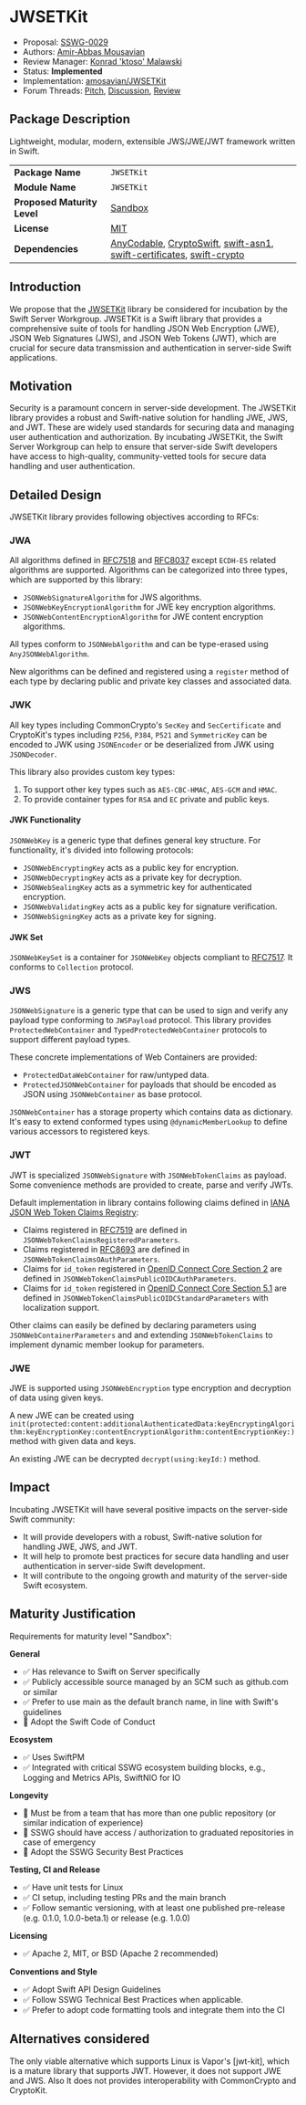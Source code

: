 # JWSETKit

 * Proposal: [SSWG-0029](0029-jwsetkit.md)
 * Authors: [Amir-Abbas Mousavian](https://github.com/amosavian)
 * Review Manager: [Konrad 'ktoso' Malawski](https://github.com/ktoso)
 * Status: **Implemented**
 * Implementation: [amosavian/JWSETKit](https://github.com/amosavian/JWSETKit)
 * Forum Threads: [Pitch](https://forums.swift.org/t/pitch-jwt-jws-jwt-support-kit/68113), [Discussion](https://forums.swift.org/), [Review](https://forums.swift.org/)

## Package Description

Lightweight, modular, modern, extensible JWS/JWE/JWT framework written in Swift.

 |  |  |
 |--|--|
 | **Package Name** | `JWSETKit` |
 | **Module Name** | `JWSETKit` |
 | **Proposed Maturity Level** | [Sandbox](https://www.swift.org/sswg/incubation-process.html) |
 | **License** | [MIT](https://github.com/amosavian/JWSETKit/blob/main/LICENSE) |
 | **Dependencies** | [AnyCodable](https://github.com/Flight-School/AnyCodable), [CryptoSwift](https://github.com/krzyzanowskim/CryptoSwift), [swift-asn1](https://github.com/apple/swift-asn1), [swift-certificates](https://github.com/apple/swift-certificates), [swift-crypto](https://github.com/apple/swift-crypto) |

## Introduction

We propose that the [JWSETKit](https://github.com/amosavian/JWSETKit) library be considered for incubation by the Swift Server Workgroup. JWSETKit is a Swift library that provides a comprehensive suite of tools for handling JSON Web Encryption (JWE), JSON Web Signatures (JWS), and JSON Web Tokens (JWT), which are crucial for secure data transmission and authentication in server-side Swift applications.

## Motivation

Security is a paramount concern in server-side development. The JWSETKit library provides a robust and Swift-native solution for handling JWE, JWS, and JWT. These are widely used standards for securing data and managing user authentication and authorization. By incubating JWSETKit, the Swift Server Workgroup can help to ensure that server-side Swift developers have access to high-quality, community-vetted tools for secure data handling and user authentication.

## Detailed Design

JWSETKit library provides following objectives according to RFCs:

### JWA

All algorithms defined in [RFC7518](https://tools.ietf.org/html/rfc7518) and
[RFC8037](https://tools.ietf.org/html/rfc8037) except `ECDH-ES` related
algorithms are supported. Algorithms can be categorized into three types,
which are supported by this library:

* `JSONWebSignatureAlgorithm` for JWS algorithms.
* `JSONWebKeyEncryptionAlgorithm` for JWE key encryption algorithms.
* `JSONWebContentEncryptionAlgorithm` for JWE content encryption algorithms.

All types conform to `JSONWebAlgorithm` and can be type-erased using `AnyJSONWebAlgorithm`.

New algorithms can be defined and registered using a `register` method of each type by declaring public and private key classes and associated data.

### JWK

All key types including CommonCrypto's `SecKey` and `SecCertificate` and
CryptoKit's types including `P256`, `P384`, `P521` and `SymmetricKey` can be
encoded to JWK using `JSONEncoder` or be deserialized from JWK using `JSONDecoder`.

This library also provides custom key types:
1. To support other key types such as `AES-CBC-HMAC`, `AES-GCM` and `HMAC`.
2. To provide container types for `RSA` and `EC` private and public keys.

#### JWK Functionality

`JSONWebKey` is a generic type that defines general key structure. For functionality, it's divided into following protocols:

* `JSONWebEncryptingKey` acts as a public key for encryption.
* `JSONWebDecryptingKey` acts as a private key for decryption.
* `JSONWebSealingKey` acts as a symmetric key for authenticated encryption.
* `JSONWebValidatingKey` acts as a public key for signature verification.
* `JSONWebSigningKey` acts as a private key for signing.

#### JWK Set

`JSONWebKeySet` is a container for `JSONWebKey` objects compliant to [RFC7517](https://tools.ietf.org/html/rfc7517). It conforms to `Collection` protocol.

### JWS

`JSONWebSignature` is a generic type that can be used to sign and verify any
payload type conforming to `JWSPayload` protocol.
This library provides `ProtectedWebContainer` and `TypedProtectedWebContainer`
protocols to support different payload types.

These concrete implementations of Web Containers are provided:
* `ProtectedDataWebContainer` for raw/untyped data.
* `ProtectedJSONWebContainer` for payloads that should be encoded as JSON using `JSONWebContainer` as base protocol.

`JSONWebContainer` has a storage property which contains data as dictionary.
It's easy to extend conformed types using `@dynamicMemberLookup` to define various accessors to registered keys.

### JWT

JWT is specialized `JSONWebSignature` with `JSONWebTokenClaims` as payload.
Some convenience methods are provided to create, parse and verify JWTs.

Default implementation in library contains following claims defined in [IANA JSON Web Token Claims Registry](https://www.iana.org/assignments/jwt/jwt.xhtml):
* Claims registered in [RFC7519](https://tools.ietf.org/html/rfc7519)
  are defined in `JSONWebTokenClaimsRegisteredParameters`.
* Claims registered in [RFC8693](https://tools.ietf.org/html/rfc8693)
  are defined in `JSONWebTokenClaimsOAuthParameters`.
* Claims for `id_token` registered in [OpenID Connect Core Section 2](https://openid.net/specs/openid-connect-core-1_0.html#IDToken)
  are defined in `JSONWebTokenClaimsPublicOIDCAuthParameters`.
* Claims for `id_token` registered in [OpenID Connect Core Section 5.1](https://openid.net/specs/openid-connect-core-1_0.html#StandardClaims)
  are defined in `JSONWebTokenClaimsPublicOIDCStandardParameters` with localization support.

Other claims can easily be defined by declaring parameters using
`JSONWebContainerParameters` and and extending `JSONWebTokenClaims`
to implement dynamic member lookup for parameters.

### JWE

JWE is supported using `JSONWebEncryption` type encryption and decryption of data using given keys.

A new JWE can be created using `init(protected:content:additionalAuthenticatedData:keyEncryptingAlgorithm:keyEncryptionKey:contentEncryptionAlgorithm:contentEncryptionKey:)` method with given data and keys.

An existing JWE can be decrypted `decrypt(using:keyId:)` method.

## Impact

Incubating JWSETKit will have several positive impacts on the server-side Swift community:

- It will provide developers with a robust, Swift-native solution for handling JWE, JWS, and JWT.
- It will help to promote best practices for secure data handling and user authentication in server-side Swift development.
- It will contribute to the ongoing growth and maturity of the server-side Swift ecosystem.

## Maturity Justification

 Requirements for maturity level "Sandbox":

 **General**
 - ✅ Has relevance to Swift on Server specifically
 - ✅ Publicly accessible source managed by an SCM such as github.com or similar
 - ✅ Prefer to use main as the default branch name, in line with Swift's guidelines
 - 🔳 Adopt the Swift Code of Conduct

 **Ecosystem**
 - ✅ Uses SwiftPM
 - ✅ Integrated with critical SSWG ecosystem building blocks, e.g., Logging and Metrics APIs, SwiftNIO for IO

 **Longevity**
 - 🔳 Must be from a team that has more than one public repository (or similar indication of experience)
 - 🔳 SSWG should have access / authorization to graduated repositories in case of emergency
 - 🔳 Adopt the SSWG Security Best Practices

 **Testing, CI and Release**
 - ✅ Have unit tests for Linux
 - ✅ CI setup, including testing PRs and the main branch
 - ✅ Follow semantic versioning, with at least one published pre-release (e.g. 0.1.0, 1.0.0-beta.1) or release (e.g. 1.0.0)

 **Licensing**
 - ✅ Apache 2, MIT, or BSD (Apache 2 recommended)

 **Conventions and Style**
 - ✅ Adopt Swift API Design Guidelines
 - ✅ Follow SSWG Technical Best Practices when applicable.
 - ✅ Prefer to adopt code formatting tools and integrate them into the CI

## Alternatives considered

The only viable alternative which supports Linux is  Vapor's [jwt-kit], which is a mature library that supports JWT.
However, it does not support JWE and JWS. Also It does not provides interoperability with CommonCrypto and CryptoKit.
